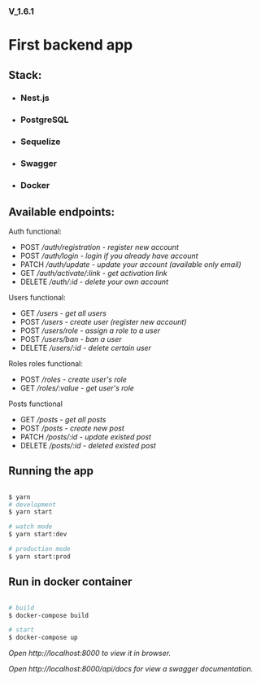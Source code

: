 ### V_1.6.1

# First backend app


## Stack:
* ### Nest.js
* ### PostgreSQL
* ### Sequelize
* ### Swagger
* ### Docker


## Available endpoints:


Auth functional:
- POST */auth/registration - register new account*
- POST */auth/login - login if you already have account*
- PATCH */auth/update - update your account (available only email)*
- GET */auth/activate/:link - get activation link*
- DELETE */auth/:id  - delete your own account*

Users functional:
- GET */users - get all users*
- POST */users - create user (register new account)*
- POST */users/role - assign a role to a user*
- POST */users/ban - ban a user*
- DELETE */users/:id - delete certain user*

Roles roles functional:
- POST */roles - create user's role*
- GET */roles/:value - get user's role*


Posts functional
- GET */posts - get all posts*
- POST */posts - create new post*
- PATCH */posts/:id - update existed post*
- DELETE */posts/:id - deleted existed post*



## Running the app

```bash

$ yarn
# development
$ yarn start

# watch mode
$ yarn start:dev

# production mode
$ yarn start:prod
```

## Run in docker container

```bash

# build
$ docker-compose build

# start
$ docker-compose up

```

*Open http://localhost:8000 to view it in browser.*

*Open *http://localhost:8000/api/docs* for view a swagger documentation.*

